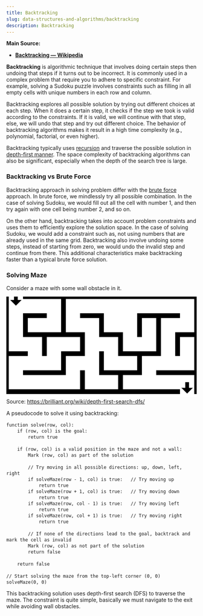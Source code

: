 ```yaml
---
title: Backtracking
slug: data-structures-and-algorithms/backtracking
description: Backtracking
---
```


**Main Source:**

- **[Backtracking — Wikipedia](https://en.wikipedia.org/wiki/Backtracking)**

**Backtracking** is algorithmic technique that involves doing certain steps then undoing that steps if it turns out to be incorrect. It is commonly used in a complex problem that require you to adhere to specific constraint. For example, solving a Sudoku puzzle involves constraints such as filling in all empty cells with unique numbers in each row and column.

Backtracking explores all possible solution by trying out different choices at each step. When it does a certain step, it checks if the step we took is valid according to the constraints. If it is valid, we will continue with that step, else, we will undo that step and try out different choice. The behavior of backtracking algorithms makes it result in a high time complexity (e.g., polynomial, factorial, or even higher).

Backtracking typically uses [recursion](/data-structures-and-algorithms/recursion) and traverse the possible solution in [depth-first manner](/data-structures-and-algorithms/traversal#depth-first-search-dfs). The space complexity of backtracking algorithms can also be significant, especially when the depth of the search tree is large.

### Backtracking vs Brute Force

Backtracking approach in solving problem differ with the [brute force](/computer-and-programming-fundamentals/computer-and-programming-terminology) approach. In brute force, we mindlessly try all possible combination. In the case of solving Sudoku, we would fill out all the cell with number 1, and then try again with one cell being number 2, and so on.

On the other hand, backtracking takes into account problem constraints and uses them to efficiently explore the solution space. In the case of solving Sudoku, we would add a constraint such as, not using numbers that are already used in the same grid. Backtracking also involve undoing some steps, instead of starting from zero, we would undo the invalid step and continue from there. This additional characteristics make backtracking faster than a typical brute force solution.

### Solving Maze

Consider a maze with some wall obstacle in it.

![Solving maze](./maze-solve.gif)  
Source: https://brilliant.org/wiki/depth-first-search-dfs/

A pseudocode to solve it using backtracking:

```
function solve(row, col):
    if (row, col) is the goal:
        return true

    if (row, col) is a valid position in the maze and not a wall:
        Mark (row, col) as part of the solution

        // Try moving in all possible directions: up, down, left, right
        if solveMaze(row - 1, col) is true:   // Try moving up
            return true
        if solveMaze(row + 1, col) is true:   // Try moving down
            return true
        if solveMaze(row, col - 1) is true:   // Try moving left
            return true
        if solveMaze(row, col + 1) is true:   // Try moving right
            return true

        // If none of the directions lead to the goal, backtrack and mark the cell as invalid
        Mark (row, col) as not part of the solution
        return false

    return false

// Start solving the maze from the top-left corner (0, 0)
solveMaze(0, 0)
```

This backtracking solution uses depth-first search (DFS) to traverse the maze. The constraint is quite simple, basically we must navigate to the exit while avoiding wall obstacles.
